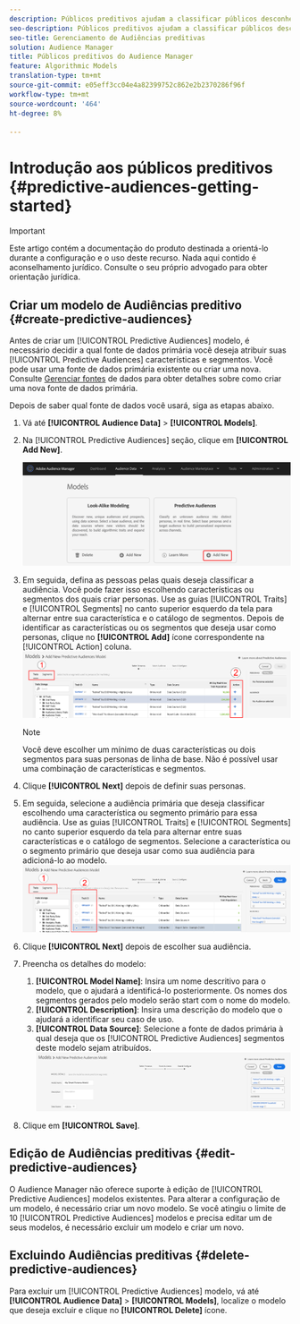 ```yaml
---
description: Públicos preditivos ajudam a classificar públicos desconhecidos em personas distintas em tempo real, usando a ciência de dados.
seo-description: Públicos preditivos ajudam a classificar públicos desconhecidos em personas distintas em tempo real, usando a ciência de dados.
seo-title: Gerenciamento de Audiências preditivas
solution: Audience Manager
title: Públicos preditivos do Audience Manager
feature: Algorithmic Models
translation-type: tm+mt
source-git-commit: e05eff3cc04e4a82399752c862e2b2370286f96f
workflow-type: tm+mt
source-wordcount: '464'
ht-degree: 8%

---
```



# Introdução aos públicos preditivos {#predictive-audiences-getting-started}

>[!IMPORTANT]
>Este artigo contém a documentação do produto destinada a orientá-lo durante a configuração e o uso deste recurso. Nada aqui contido é aconselhamento jurídico. Consulte o seu próprio advogado para obter orientação jurídica.

## Criar um modelo de Audiências preditivo {#create-predictive-audiences}

Antes de criar um [!UICONTROL Predictive Audiences] modelo, é necessário decidir a qual fonte de dados primária você deseja atribuir suas [!UICONTROL Predictive Audiences] características e segmentos. Você pode usar uma fonte de dados primária existente ou criar uma nova. Consulte [Gerenciar fontes](https://docs.adobe.com/content/help/en/audience-manager/user-guide/features/data-sources/manage-datasources.html) de dados para obter detalhes sobre como criar uma nova fonte de dados primária.

Depois de saber qual fonte de dados você usará, siga as etapas abaixo.

1. Vá até **[!UICONTROL Audience Data]** > **[!UICONTROL Models]**.
1. Na [!UICONTROL Predictive Audiences] seção, clique em **[!UICONTROL Add New]**.

   ![smart-persona-add](assets/predictive-audiences-add.png)

1. Em seguida, defina as pessoas pelas quais deseja classificar a audiência. Você pode fazer isso escolhendo características ou segmentos dos quais criar personas. Use as guias [!UICONTROL Traits] e [!UICONTROL Segments] no canto superior esquerdo da tela para alternar entre sua característica e o catálogo de segmentos. Depois de identificar as características ou os segmentos que deseja usar como personas, clique no **[!UICONTROL Add]** ícone correspondente na [!UICONTROL Action] coluna.
   ![smart-persona-select-personas](assets/predictive-audiences-persona.png)
   >[!NOTE]
   >Você deve escolher um mínimo de duas características ou dois segmentos para suas personas de linha de base. Não é possível usar uma combinação de características e segmentos.
1. Clique **[!UICONTROL Next]** depois de definir suas personas.
1. Em seguida, selecione a audiência primária que deseja classificar escolhendo uma característica ou segmento primário para essa audiência. Use as guias [!UICONTROL Traits] e [!UICONTROL Segments] no canto superior esquerdo da tela para alternar entre suas características e o catálogo de segmentos. Selecione a característica ou o segmento primário que deseja usar como sua audiência para adicioná-lo ao modelo.
   ![smart-persona-select-audiência](assets/predictive-audiences-audience.png)
1. Clique **[!UICONTROL Next]** depois de escolher sua audiência.
1. Preencha os detalhes do modelo:
   1. **[!UICONTROL Model Name]**: Insira um nome descritivo para o modelo, que o ajudará a identificá-lo posteriormente. Os nomes dos segmentos gerados pelo modelo serão start com o nome do modelo.
   2. **[!UICONTROL Description]**: Insira uma descrição do modelo que o ajudará a identificar seu caso de uso.
   3. **[!UICONTROL Data Source]**: Selecione a fonte de dados primária à qual deseja que os [!UICONTROL Predictive Audiences] segmentos deste modelo sejam atribuídos.
      ![previsão-audiências-salvamento](assets/predictive-audiences-save.png)
1. Clique em **[!UICONTROL Save]**.

## Edição de Audiências preditivas {#edit-predictive-audiences}

O Audience Manager não oferece suporte à edição de [!UICONTROL Predictive Audiences] modelos existentes. Para alterar a configuração de um modelo, é necessário criar um novo modelo. Se você atingiu o limite de 10 [!UICONTROL Predictive Audiences] modelos e precisa editar um de seus modelos, é necessário excluir um modelo e criar um novo.

## Excluindo Audiências preditivas {#delete-predictive-audiences}

Para excluir um [!UICONTROL Predictive Audiences] modelo, vá até **[!UICONTROL Audience Data]** > **[!UICONTROL Models]**, localize o modelo que deseja excluir e clique no **[!UICONTROL Delete]** ícone.
